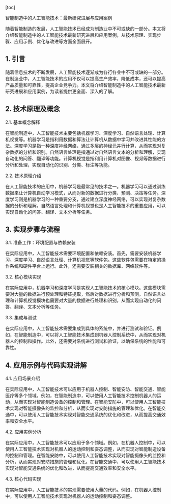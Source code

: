
[toc]                    
                
                
智能制造中的人工智能技术：最新研究进展与应用案例

随着智能制造的发展，人工智能技术已经成为制造业中不可或缺的一部分。本文将介绍智能制造中的人工智能技术最新研究进展和应用案例，从技术原理、实现步骤、应用示例、优化与改进等方面全面展开。

## 1. 引言

随着信息技术的不断发展，人工智能技术逐渐成为各行各业中不可或缺的一部分。在制造业中，人工智能技术的应用不仅可以提高生产效率，降低成本，还可以提高产品质量和可靠性，提高企业竞争力。本文将介绍智能制造中的人工智能技术最新研究进展和应用案例，为读者提供更全面、深入的了解。

## 2. 技术原理及概念

2.1. 基本概念解释

在智能制造中，人工智能技术主要包括机器学习、深度学习、自然语言处理、计算机视觉等。机器学习是指利用数据和算法让计算机从数据中学习并改进其性能的方法。深度学习是指一种深度神经网络，通过多层的神经元并行计算，从而实现对复杂数据的分析和识别。自然语言处理是指通过对自然语言文本的分析和理解，实现自动化的问答、翻译等功能。计算机视觉是指利用计算机对图像、视频等数据进行分析和处理，实现自动化的识别、分类、标注等功能。

2.2. 技术原理介绍

在人工智能技术的应用中，机器学习是最常见的技术之一。机器学习可以通过训练数据来让计算机自动学习模式，从而对新的数据进行分类、预测、决策等任务。深度学习则是机器学习的一种重要分支，通过建立深度神经网络，可以实现对复杂数据的分析和理解。自然语言处理和计算机视觉也是人工智能技术的重要应用，可以实现自动化的问答、翻译、文本分析等任务。

## 3. 实现步骤与流程

3.1. 准备工作：环境配置与依赖安装

在实际应用中，人工智能技术需要环境配置和依赖安装。首先，需要安装机器学习、深度学习、自然语言处理、计算机视觉等软件包。这些软件包需要在特定的操作系统和硬件平台上运行。此外，还需要安装相关的数据库、网络软件等。

3.2. 核心模块实现

在实际应用中，机器学习和深度学习是实现人工智能技术的核心模块。这些模块需要对大量的数据进行预处理和特征提取，然后对数据进行分析和预测。自然语言处理和计算机视觉模块也需要对大量的数据进行处理和识别，从而实现自动化的问答、翻译、文本分析等任务。

3.3. 集成与测试

在实际应用中，人工智能技术需要集成到具体的系统中，并进行测试和验证。例如，在智能制造中，可以将人工智能技术集成到机器人控制系统中，从而实现对机器人的控制和操作。此外，还需要对系统进行测试和验证，以确保系统的性能和可靠性。

## 4. 应用示例与代码实现讲解

4.1. 应用场景介绍

在实际应用中，人工智能技术可以应用于机器人控制、智能安防、智能交通、智能医疗等多个领域。例如，在智能制造中，可以使用人工智能技术控制机器人的运动，从而实现对智能制造设备的控制和管理。在智能安防中，可以使用人工智能技术实现对智能摄像头的监控和分析，从而实现对安防措施的管理和优化。在智能交通中，可以使用人工智能技术实现对智能交通系统的优化和改进，从而提高交通效率和安全水平。

4.2. 应用实例分析

在实际应用中，人工智能技术可以应用于多个领域。例如，在机器人控制中，可以使用人工智能技术实现对机器人的运动控制和姿态调整，从而实现对智能制造设备的控制和管理。在智能安防中，可以使用人工智能技术实现对智能摄像头的监控和分析，从而实现对安防措施的管理和优化。在智能交通中，可以使用人工智能技术实现对智能交通系统的优化和改进，从而提高交通效率和安全水平。

4.3. 核心代码实现

在实际应用中，人工智能技术的实现需要使用大量的代码。例如，在机器人控制中，可以使用人工智能技术实现对机器人的运动控制和姿态调整。

